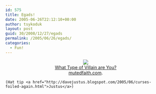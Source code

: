 ```yaml
---
id: 575
title: Egads!
date: 2005-06-26T22:12:10+00:00
author: tsykoduk
layout: post
guid: 30/2008/12/27/egads
permalink: /2005/06/26/egads/
categories:
  - Fun!
---
```

<center>
	<a href="http://www.mutedfaith.com/quiz/vq.htm" target="new">
	<img src="http://www.mutedfaith.com/images/vv.jpg" border=0/>
	</a><br />
	<a href="http://www.mutedfaith.com/quiz/vq.htm" target="new">What Type of Villain are You?</a><br />
	<a href="http://www.mutedfaith.com" target="new">mutedfaith.com</a>.
	</center>

	(Hat tip <a href="http://davejustus.blogspot.com/2005/06/curses-foiled-again.html">Justus</a>)